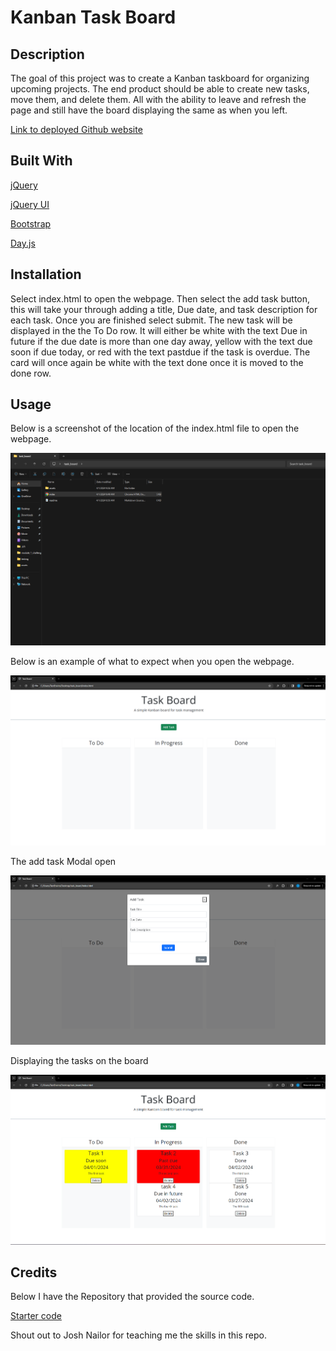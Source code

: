 # Kanban Task Board

## Description

The goal of this project was to create a Kanban taskboard for organizing upcoming projects.  The end product should be able to create new tasks, move them, and delete them.  All with the ability to leave and refresh the page and still have the board displaying the same as when you left. 

[Link to deployed Github website]()

## Built With

[jQuery](https://jquery.com/)

[jQuery UI](https://jqueryui.com/)

[Bootstrap](https://getbootstrap.com/)

[Day.js](https://day.js.org/)




## Installation


Select index.html to open the webpage.  Then select the add task button, this will take your through adding a title, Due date, and task description for each task.  Once you are finished select submit.  The new task will be displayed in the the To Do row.  It will either be white with the text Due in future if the due date is more than one day away, yellow with the text due soon if due today, or red with the text pastdue if the task is overdue.  The card will once again be white with the text done once it is moved to the done row.

## Usage

Below is a screenshot of the location of the index.html file to open the webpage.


![Showing HTML in Folder](/assets/Images/Screentshotofindexhtml.png)

Below is an example of what to expect when you open the webpage.

![Example of Webpage](/assets/Images/OnOpen.png)

The add task Modal open

![Modal Open](/assets/Images/modal_open.png)

Displaying the tasks on the board

![Task on the board](/assets/Images/tasksonboard.png)

## Credits

Below I have the Repository that provided the source code.

[Starter code](https://github.com/coding-boot-camp/musical-happiness)

Shout out to Josh Nailor for teaching me the skills in this repo.